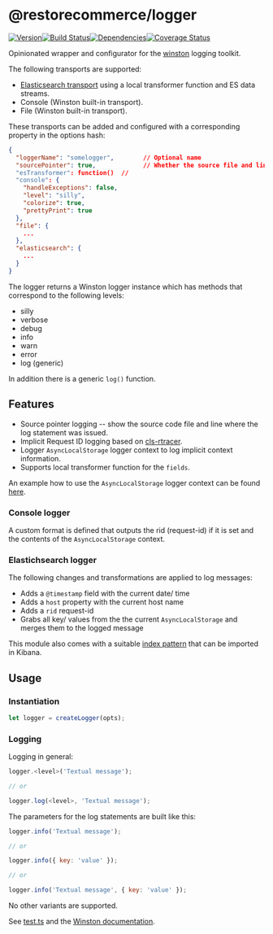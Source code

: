 # @restorecommerce/logger

[![Version][version]](https://www.npmjs.com/package/@restorecommerce/logger)[![Build Status][build]](https://travis-ci.org/restorecommerce/logger?branch=master)[![Dependencies][depend]](https://david-dm.org/restorecommerce/logger)[![Coverage Status][cover]](https://coveralls.io/github/restorecommerce/logger?branch=master)

[version]: http://img.shields.io/npm/v/@restorecommerce/logger.svg?style=flat-square
[build]: http://img.shields.io/travis/restorecommerce/logger/master.svg?style=flat-square
[depend]: https://img.shields.io/david/restorecommerce/logger.svg?style=flat-square
[cover]: http://img.shields.io/coveralls/restorecommerce/logger/master.svg?style=flat-square

Opinionated wrapper and configurator for the
[winston](https://github.com/winstonjs/winston) logging toolkit.

The following transports are supported:

- [Elasticsearch transport](https://github.com/vanthome/winston-elasticsearch) using a local transformer function and ES data streams.
- Console (Winston built-in transport).
- File (Winston built-in transport).

These transports can be added and configured with a corresponding property in
the options hash:

```json
{
  "loggerName": "somelogger",        // Optional name
  "sourcePointer": true,             // Whether the source file and line where the log statement was issued should be logged [default: `false`]
  "esTransformer": function()  //
  "console": {
    "handleExceptions": false,
    "level": "silly",
    "colorize": true,
    "prettyPrint": true
  },
  "file": {
    ...
  },
  "elasticsearch": {
    ...
  }
}
```

The logger returns a Winston logger instance which has methods that correspond
to the following levels:

- silly
- verbose
- debug
- info
- warn
- error
- log (generic)

In addition there is a generic `log()` function.

## Features

- Source pointer logging -- show the source code file and line where the log statement was issued.
- Implicit Request ID logging based on [cls-rtracer](https://github.com/puzpuzpuz/cls-rtracer).
- Logger `AsyncLocalStorage` logger context to log implicit context information.
- Supports local transformer function for the `fields`.

An example how to use the `AsyncLocalStorage` logger context can be found [here](test/test.js#L4-L11).

### Console logger

A custom format is defined that outputs the rid (request-id) if it is set
and the contents of the `AsyncLocalStorage` context.

### Elastichsearch logger

The following changes and transformations are applied to log messages:

- Adds a `@timestamp` field with the current date/ time
- Adds a `host` property with the current host name
- Adds a `rid` request-id
- Grabs all key/ values from the the current `AsyncLocalStorage` and merges them to the logged message

This module also comes with a suitable
[index pattern](kibana/Logs-Index-Pattern.ndjson) that can be imported in Kibana.

## Usage

### Instantiation

```js
let logger = createLogger(opts);
```

### Logging

Logging in general:

```js
logger.<level>('Textual message');

// or

logger.log(<level>, 'Textual message');
```

The parameters for the log statements are built like this:

```js
logger.info('Textual message');

// or

logger.info({ key: 'value' });

// or

logger.info('Textual message', { key: 'value' });
```

No other variants are supported.

See [test.ts](test/test.ts) and the
[Winston documentation](https://github.com/winstonjs/winston).
